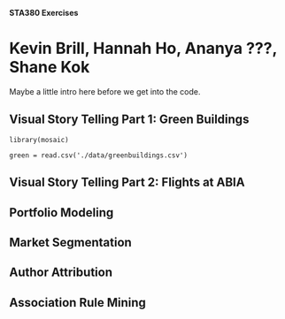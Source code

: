 **STA380 Exercises**

Kevin Brill, Hannah Ho, Ananya ???, Shane Kok
=============================================

Maybe a little intro here before we get into the code.

Visual Story Telling Part 1: Green Buildings
--------------------------------------------

    library(mosaic)

    green = read.csv('./data/greenbuildings.csv')

Visual Story Telling Part 2: Flights at ABIA
--------------------------------------------

Portfolio Modeling
------------------

Market Segmentation
-------------------

Author Attribution
------------------

Association Rule Mining
-----------------------
